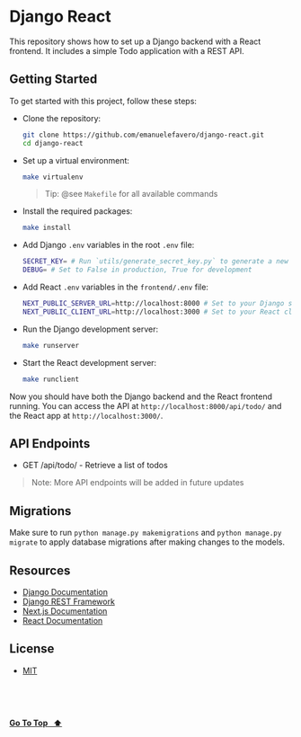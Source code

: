 # Django React

This repository shows how to set up a Django backend with a React frontend. It includes a simple Todo application with a REST API.

## Getting Started

To get started with this project, follow these steps:

- Clone the repository:

  ```bash
  git clone https://github.com/emanuelefavero/django-react.git
  cd django-react
  ```

- Set up a virtual environment:

  ```bash
  make virtualenv
  ```

  > Tip: @see `Makefile` for all available commands

- Install the required packages:

  ```bash
  make install
  ```

- Add Django `.env` variables in the root `.env` file:

  ```bash
  SECRET_KEY= # Run `utils/generate_secret_key.py` to generate a new key
  DEBUG= # Set to False in production, True for development
  ```

- Add React `.env` variables in the `frontend/.env` file:

  ```bash
  NEXT_PUBLIC_SERVER_URL=http://localhost:8000 # Set to your Django server URL
  NEXT_PUBLIC_CLIENT_URL=http://localhost:3000 # Set to your React client URL
  ```

- Run the Django development server:

  ```bash
  make runserver
  ```

- Start the React development server:

  ```bash
  make runclient
  ```

Now you should have both the Django backend and the React frontend running. You can access the API at `http://localhost:8000/api/todo/` and the React app at `http://localhost:3000/`.

## API Endpoints

- GET /api/todo/ - Retrieve a list of todos

> Note: More API endpoints will be added in future updates

## Migrations

Make sure to run `python manage.py makemigrations` and `python manage.py migrate` to apply database migrations after making changes to the models.

## Resources

- [Django Documentation](https://www.djangoproject.com/)
- [Django REST Framework](https://www.django-rest-framework.org/)
- [Next.js Documentation](https://nextjs.org/docs)
- [React Documentation](https://reactjs.org/docs/getting-started.html)

## License

- [MIT](LICENSE.md)

&nbsp;

&nbsp;

[**Go To Top &nbsp; ⬆️**](#django-react)
